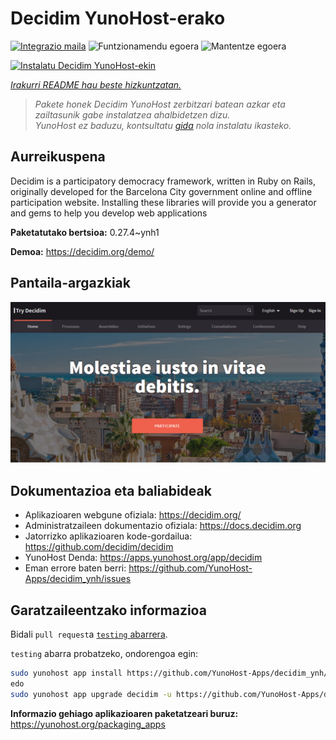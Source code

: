 <!--
Ohart ongi: README hau automatikoki sortu da <https://github.com/YunoHost/apps/tree/master/tools/readme_generator>ri esker
EZ editatu eskuz.
-->

# Decidim YunoHost-erako

[![Integrazio maila](https://dash.yunohost.org/integration/decidim.svg)](https://ci-apps.yunohost.org/ci/apps/decidim/) ![Funtzionamendu egoera](https://ci-apps.yunohost.org/ci/badges/decidim.status.svg) ![Mantentze egoera](https://ci-apps.yunohost.org/ci/badges/decidim.maintain.svg)

[![Instalatu Decidim YunoHost-ekin](https://install-app.yunohost.org/install-with-yunohost.svg)](https://install-app.yunohost.org/?app=decidim)

*[Irakurri README hau beste hizkuntzatan.](./ALL_README.md)*

> *Pakete honek Decidim YunoHost zerbitzari batean azkar eta zailtasunik gabe instalatzea ahalbidetzen dizu.*  
> *YunoHost ez baduzu, kontsultatu [gida](https://yunohost.org/install) nola instalatu ikasteko.*

## Aurreikuspena

Decidim is a participatory democracy framework, written in Ruby on Rails, originally developed for the Barcelona City government online and offline participation website. Installing these libraries will provide you a generator and gems to help you develop web applications


**Paketatutako bertsioa:** 0.27.4~ynh1

**Demoa:** <https://decidim.org/demo/>

## Pantaila-argazkiak

![Decidim(r)en pantaila-argazkia](./doc/screenshots/screenshot1.PNG)

## Dokumentazioa eta baliabideak

- Aplikazioaren webgune ofiziala: <https://decidim.org/>
- Administratzaileen dokumentazio ofiziala: <https://docs.decidim.org>
- Jatorrizko aplikazioaren kode-gordailua: <https://github.com/decidim/decidim>
- YunoHost Denda: <https://apps.yunohost.org/app/decidim>
- Eman errore baten berri: <https://github.com/YunoHost-Apps/decidim_ynh/issues>

## Garatzaileentzako informazioa

Bidali `pull request`a [`testing` abarrera](https://github.com/YunoHost-Apps/decidim_ynh/tree/testing).

`testing` abarra probatzeko, ondorengoa egin:

```bash
sudo yunohost app install https://github.com/YunoHost-Apps/decidim_ynh/tree/testing --debug
edo
sudo yunohost app upgrade decidim -u https://github.com/YunoHost-Apps/decidim_ynh/tree/testing --debug
```

**Informazio gehiago aplikazioaren paketatzeari buruz:** <https://yunohost.org/packaging_apps>
